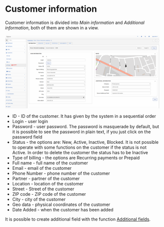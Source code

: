 Customer information
====================

Customer information is divided into _Main information_ and _Additional information_, both of them are shown in a view.

![Customer_View.png](Customer_View.png)

* ID - ID of the customer. It has given by the system in a sequential order
* Login - user login
* Password - user password. The password is masquerade by default, but it is possible to see the password in plain text, if you just click on the password field
* Status - the options are: New, Active, Inactive, Blocked. It is not possible to operate with some functions on the customer if the status is not Active. In order to delete the customer the status has to be Inactive
* Type of billing - the options are Recurring payments or Prepaid
* Full name - full name of the customer
* Email - email of the customer
* Phone Number - phone number of the customer
* Partner - partner of the customer
* Location - location of the customer
* Street - Street of the customer
* ZIP code - ZIP code of the customer
* City - city of the customer
* Geo data - physical coordinates of the customer
* Date Added - when the customer has been added

It is possible to create additional field with the function [Additional fields](customer_management/custom_additional_fields/custom_additional_fields.md).
